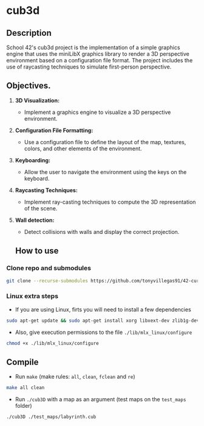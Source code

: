 # cub3d

## Description

School 42's cub3d project is the implementation of a simple graphics engine that uses the miniLibX graphics library to render a 3D perspective environment based on a configuration file format. The project includes the use of raycasting techniques to simulate first-person perspective.

## Objectives.

1. **3D Visualization:**
   - Implement a graphics engine to visualize a 3D perspective environment.

2. **Configuration File Formatting:**
   - Use a configuration file to define the layout of the map, textures, colors, and other elements of the environment.

3. **Keyboarding:**
   - Allow the user to navigate the environment using the keys on the keyboard.

4. **Raycasting Techniques:**
   - Implement ray-casting techniques to compute the 3D representation of the scene.

5. **Wall detection:**
   - Detect collisions with walls and display the correct projection.

   ## How to use

### Clone repo and submodules

```sh
git clone --recurse-submodules https://github.com/tonyvillegas91/42-cursus.git
```

### Linux extra steps

- If you are using Linux, firts you will need to install a few dependencies

```sh
sudo apt-get update && sudo apt-get install xorg libxext-dev zlib1g-dev libbsd-dev
```

- Also, give execution permissions to the file `./lib/mlx_linux/configure`

```sh
chmod +x ./lib/mlx_linux/configure
```

## Compile

- Run `make` (make rules: `all`, `clean`, `fclean` and `re`)

```sh
make all clean
```

- Run `./cub3D` with a map as an argument (test maps on the `test_maps` folder)

```sh
./cub3D ./test_maps/labyrinth.cub
```